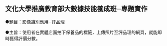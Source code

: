 <h2>文化大學推廣教育部大數據技能養成班─專題實作</h2>

  ●題目：影像識別應用─評品理
  
  ●主旨：使用者在實體店面拍下保養品的標籤，上傳照片至評品理的網頁，就能即時獲得評價分數。
